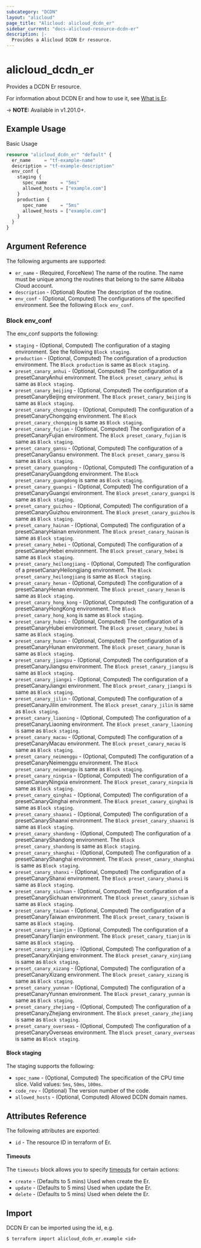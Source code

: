 ```yaml
---
subcategory: "DCDN"
layout: "alicloud"
page_title: "Alicloud: alicloud_dcdn_er"
sidebar_current: "docs-alicloud-resource-dcdn-er"
description: |-
  Provides a Alicloud DCDN Er resource.
---
```


# alicloud\_dcdn\_er

Provides a DCDN Er resource.

For information about DCDN Er and how to use it, see [What is Er](https://www.alibabacloud.com/help/en/dynamic-route-for-cdn/latest/createroutine).

-> **NOTE:** Available in v1.201.0+.

## Example Usage

Basic Usage

```terraform
resource "alicloud_dcdn_er" "default" {
  er_name     = "tf-example-name"
  description = "tf-example-description"
  env_conf {
    staging {
      spec_name     = "5ms"
      allowed_hosts = ["example.com"]
    }
    production {
      spec_name     = "5ms"
      allowed_hosts = ["example.com"]
    }
  }
}
```

## Argument Reference

The following arguments are supported:

* `er_name` - (Required, ForceNew) The name of the routine. The name must be unique among the routines that belong to the same Alibaba Cloud account.
* `description` - (Optional) Routine The description of the routine.
* `env_conf` - (Optional, Computed) The configurations of the specified environment. See the following `Block env_conf`.

### Block env_conf

The env_conf supports the following:

* `staging` - (Optional, Computed) The configuration of a staging environment. See the following `Block staging`.
* `production` - (Optional, Computed) The configuration of a production environment. The `Block production` is same as `Block staging`.
* `preset_canary_anhui` - (Optional, Computed) The configuration of a presetCanaryAnhui environment. The `Block preset_canary_anhui` is same as `Block staging`.
* `preset_canary_beijing` - (Optional, Computed) The configuration of a presetCanaryBeijing environment. The `Block preset_canary_beijing` is same as `Block staging`.
* `preset_canary_chongqing` - (Optional, Computed) The configuration of a presetCanaryChongqing environment. The `Block preset_canary_chongqing` is same as `Block staging`.
* `preset_canary_fujian` - (Optional, Computed) The configuration of a presetCanaryFujian environment. The `Block preset_canary_fujian` is same as `Block staging`.
* `preset_canary_gansu` - (Optional, Computed) The configuration of a presetCanaryGansu environment. The `Block preset_canary_gansu` is same as `Block staging`.
* `preset_canary_guangdong` - (Optional, Computed) The configuration of a presetCanaryGuangdong environment. The `Block preset_canary_guangdong` is same as `Block staging`.
* `preset_canary_guangxi` - (Optional, Computed) The configuration of a presetCanaryGuangxi environment. The `Block preset_canary_guangxi` is same as `Block staging`.
* `preset_canary_guizhou` - (Optional, Computed) The configuration of a presetCanaryGuizhou environment. The `Block preset_canary_guizhou` is same as `Block staging`.
* `preset_canary_hainan` - (Optional, Computed) The configuration of a presetCanaryHainan environment. The `Block preset_canary_hainan` is same as `Block staging`.
* `preset_canary_hebei` - (Optional, Computed) The configuration of a presetCanaryHebei environment. The `Block preset_canary_hebei` is same as `Block staging`.
* `preset_canary_heilongjiang` - (Optional, Computed) The configuration of a presetCanaryHeilongjiang environment. The `Block preset_canary_heilongjiang` is same as `Block staging`.
* `preset_canary_henan` - (Optional, Computed) The configuration of a presetCanaryHenan environment. The `Block preset_canary_henan` is same as `Block staging`.
* `preset_canary_hong_kong` - (Optional, Computed) The configuration of a presetCanaryHongKong environment. The `Block preset_canary_hong_kong` is same as `Block staging`.
* `preset_canary_hubei` - (Optional, Computed) The configuration of a presetCanaryHubei environment. The `Block preset_canary_hubei` is same as `Block staging`.
* `preset_canary_hunan` - (Optional, Computed) The configuration of a presetCanaryHunan environment. The `Block preset_canary_hunan` is same as `Block staging`.
* `preset_canary_jiangsu` - (Optional, Computed) The configuration of a presetCanaryJiangsu environment. The `Block preset_canary_jiangsu` is same as `Block staging`.
* `preset_canary_jiangxi` - (Optional, Computed) The configuration of a presetCanaryJiangxi environment. The `Block preset_canary_jiangxi` is same as `Block staging`.
* `preset_canary_jilin` - (Optional, Computed) The configuration of a presetCanaryJilin environment. The `Block preset_canary_jilin` is same as `Block staging`.
* `preset_canary_liaoning` - (Optional, Computed) The configuration of a presetCanaryLiaoning environment. The `Block preset_canary_liaoning` is same as `Block staging`.
* `preset_canary_macau` - (Optional, Computed) The configuration of a presetCanaryMacau environment. The `Block preset_canary_macau` is same as `Block staging`.
* `preset_canary_neimenggu` - (Optional, Computed) The configuration of a presetCanaryNeimenggu environment. The `Block preset_canary_neimenggu` is same as `Block staging`.
* `preset_canary_ningxia` - (Optional, Computed) The configuration of a presetCanaryNingxia environment. The `Block preset_canary_ningxia` is same as `Block staging`.
* `preset_canary_qinghai` - (Optional, Computed) The configuration of a presetCanaryQinghai environment. The `Block preset_canary_qinghai` is same as `Block staging`.
* `preset_canary_shaanxi` - (Optional, Computed) The configuration of a presetCanaryShaanxi environment. The `Block preset_canary_shaanxi` is same as `Block staging`.
* `preset_canary_shandong` - (Optional, Computed) The configuration of a presetCanaryShandong environment. The `Block preset_canary_shandong` is same as `Block staging`.
* `preset_canary_shanghai` - (Optional, Computed) The configuration of a presetCanaryShanghai environment. The `Block preset_canary_shanghai` is same as `Block staging`.
* `preset_canary_shanxi` - (Optional, Computed) The configuration of a presetCanaryShanxi environment. The `Block preset_canary_shanxi` is same as `Block staging`.
* `preset_canary_sichuan` - (Optional, Computed) The configuration of a presetCanarySichuan environment. The `Block preset_canary_sichuan` is same as `Block staging`.
* `preset_canary_taiwan` - (Optional, Computed) The configuration of a presetCanaryTaiwan environment. The `Block preset_canary_taiwan` is same as `Block staging`.
* `preset_canary_tianjin` - (Optional, Computed) The configuration of a presetCanaryTianjin environment. The `Block preset_canary_tianjin` is same as `Block staging`.
* `preset_canary_xinjiang` - (Optional, Computed) The configuration of a presetCanaryXinjiang environment. The `Block preset_canary_xinjiang` is same as `Block staging`.
* `preset_canary_xizang` - (Optional, Computed) The configuration of a presetCanaryXizang environment. The `Block preset_canary_xizang` is same as `Block staging`.
* `preset_canary_yunnan` - (Optional, Computed) The configuration of a presetCanaryYunnan environment. The `Block preset_canary_yunnan` is same as `Block staging`.
* `preset_canary_zhejiang` - (Optional, Computed) The configuration of a presetCanaryZhejiang environment. The `Block preset_canary_zhejiang` is same as `Block staging`.
* `preset_canary_overseas` - (Optional, Computed) The configuration of a presetCanaryOverseas environment. The `Block preset_canary_overseas` is same as `Block staging`.

#### Block staging

The staging supports the following:

* `spec_name` - (Optional, Computed) The specification of the CPU time slice. Valid values: `5ms`, `50ms`, `100ms`.
* `code_rev` - (Optional) The version number of the code.
* `allowed_hosts` - (Optional, Computed) Allowed DCDN domain names.

## Attributes Reference

The following attributes are exported:

* `id` - The resource ID in terraform of Er.

#### Timeouts

The `timeouts` block allows you to specify [timeouts](https://www.terraform.io/docs/configuration-0-11/resources.html#timeouts) for certain actions:

* `create` - (Defaults to 5 mins) Used when create the Er.
* `update` - (Defaults to 5 mins) Used when update the Er.
* `delete` - (Defaults to 5 mins) Used when delete the Er.

## Import

DCDN Er can be imported using the id, e.g.

```shell
$ terraform import alicloud_dcdn_er.example <id>
```

